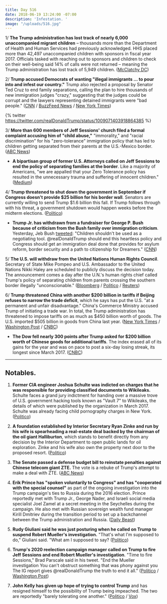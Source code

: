 ```yaml
---
title: Day 516
date: 2018-06-19 13:24:00 -07:00
description: 'Infestation. '
image: "/uploads/516.jpg"
---
```


1/ **The Trump administration has lost track of nearly 6,000 unaccompanied migrant children** – thousands more than the Department of Health and Human Services had previously acknowledged. HHS placed more than 42,497 unaccompanied children with sponsors in fiscal year 2017. Officials tasked with reaching out to sponsors and children to check on their well-being said 14% of calls were not returned – meaning the Trump administration has lost track of 5,949 children. ([McClatchy DC](http://www.mcclatchydc.com/news/politics-government/white-house/article213430099.html))

2/ **Trump accused Democrats of wanting "illegal immigrants ... to pour into and infest our country."** Trump also rejected a proposal by Senator Ted Cruz to end family separations, calling the plan to hire thousands of new immigration judges "crazy," suggesting that the judges could be corrupt and the lawyers representing detained immigrants were "bad people." ([CNN](https://www.cnn.com/2018/06/19/politics/trump-illegal-immigrants-infest/index.html) / [BuzzFeed News](https://www.buzzfeed.com/maryanngeorgantopoulos/trump-immigrants-vermin-infest) / [New York Times](https://www.nytimes.com/2018/06/19/us/politics/trump-immigration-children-separated-families.html))

{% twitter https://twitter.com/realDonaldTrump/status/1009071403918864385 %}

3/ **More than 600 members of Jeff Sessions' church filed a formal complaint accusing him of "child abuse,"** "immorality," and "racial discrimination" for his "zero-tolerance" immigration policy that has led to children getting separated from their parents at the U.S.-Mexico border. ([ABC News](https://abcnews.go.com/Politics/hundreds-sessions-church-file-formal-complaint-accusing-child/story?id=56003177))

* **A bipartisan group of former U.S. Attorneys called on Jeff Sessions to end the policy of separating families at the border**. Like a majority of Americans, "we are appalled that your Zero Tolerance policy has resulted in the unnecessary trauma and suffering of innocent children." ([Medium](https://medium.com/@formerusattorneys/bipartisan-group-of-former-united-states-attorneys-call-on-sessions-to-end-child-detention-e129ae0df0cf))

4/ **Trump threatened to shut down the government in September if Congress doesn't provide $25 billion for his border wall**. Senators are currently willing to send Trump $1.6 billion this fall. If Trump follows through with his threat, a government shutdown would happen weeks before the midterm elections. ([Politico](https://www.politico.com/story/2018/06/19/trump-border-wall-funding-immigration-653530))

* **Trump Jr. has withdrawn from a fundraiser for George P. Bush because of criticism from the Bush family over immigration criticism**. Yesterday, Jeb Bush [tweeted](https://twitter.com/JebBush/status/1008730704497258496): "Children shouldn't be used as a negotiating tool. @realDonaldTrump should end this heartless policy and Congress should get an immigration deal done that provides for asylum reform, border security and a path to citizenship for Dreamers." ([CNN](https://www.cnn.com/2018/06/19/politics/donald-trump-jr-george-p-bush-fundraiser/index.html))

5/ **The U.S. will withdraw from the United Nations Human Rights Council**. Secretary of State Mike Pompeo and U.S. Ambassador to the United Nations Nikki Haley are scheduled to publicly discuss the decision today. The announcement comes a day after the U.N.'s human rights chief called Trump's policy of separating children from parents crossing the southern border illegally "unconscionable." ([Bloomberg](https://www.bloomberg.com/news/articles/2018-06-19/trump-is-said-ready-to-pull-u-s-from-un-s-human-rights-council) / [Politico](https://www.politico.com/story/2018/06/19/us-withdraw-un-humans-rights-council-653988) / [Reuters](https://www.reuters.com/article/us-un-rights-usa/amid-withdrawal-threat-pompeo-haley-to-speak-about-u-n-human-rights-council-idUSKBN1JF24X))

6/ **Trump threatened China with another $200 billion in tariffs if Beijing refuses to narrow the trade deficit**, which he says has put the U.S. "at a permanent and unfair disadvantage." China's Commerce Ministry accused Trump of initiating a trade war. In total, the Trump administration has threatened to impose tariffs on as much as $450 billion worth of goods. The U.S. imported $505 billion in goods from China last year. ([New York Times](https://www.nytimes.com/2018/06/18/us/politics/trump-says-us-may-impose-tariffs-on-another-200-billion-worth-of-chinese-goods.html) / [Washington Post](https://www.washingtonpost.com/business/economy/trump-escalates-china-trade-war-announces-plan-for-tariffs-on-200-billion-in-products/2018/06/18/ac683f80-7355-11e8-b4b7-308400242c2e_story.html) / [CNBC](https://www.cnbc.com/2018/06/18/trade-war-watch-china-pledges-it-will-fight-back-firmly-if-trump-publishes-list-of-new-tariffs.html))

* **The Dow fell nearly 300 points after Trump asked for $200 billion worth of Chinese goods for additional tariffs**. The index erased all of its gains for the year and was on pace to post a six-day losing streak, its longest since March 2017. ([CNBC](https://www.cnbc.com/2018/06/19/us-stock-futures-trade-tensions-in-focus-for-investors.html))

---

## Notables.

1. **Former CIA engineer Joshua Schulte was indicted on charges that he was responsible for providing classified documents to Wikileaks.** Schulte faces a grand jury indictment for handing over a massive trove of U.S. government hacking tools known as "Vault 7" to Wikileaks, the details of which were published by the organization in March 2017. Schulte was already facing child pornography charges in New York. ([Politico](https://www.politico.com/story/2018/06/18/cia-wikileaks-secrets-classified-653264))

2. **A foundation established by Interior Secretary Ryan Zinke and run by his wife is spearheading a real-estate deal backed by the chairman of the oil giant Halliburton**, which stands to benefit directly from any decision by the Interior Department to open public lands for oil exploration. Zinke and his wife also own the property next door to the proposed resort. ([Politico](https://www.politico.com/story/2018/06/19/ryan-zinke-halliburton-park-whitefish-montana-647731))

3. **The Senate passed a defense budget bill to reinstate penalties against Chinese telecom giant ZTE.** The vote is a rebuke of Trump's attempt to make a deal with ZTE. ([ABC News](https://abcnews.go.com/Politics/senate-votes-overwhelmingly-reverse-white-house-deal-chinese/story?id=55994166))

4. **Erik Prince has "spoken voluntarily to Congress" and has "cooperated with the special counsel"** as part of the ongoing investigation into the Trump campaign's ties to Russia during the 2016 election. Prince reportedly met with Trump Jr., George Nader, and Israeli social media specialist Joel Zamel at a secret meeting in the Seychelles during the campaign. He also met with Russian sovereign wealth fund manager Kirill Dmitriev during the transition period to set up a backchannel between the Trump administration and Russia. ([Daily Beast](https://www.thedailybeast.com/erik-prince-i-cooperated-with-mueller))

5. **Rudy Giuliani said he was just posturing when he called on Trump to suspend Robert Mueller's investigation.** "That's what I'm supposed to do," Giuliani said. "What am I supposed to say?  ([Politico](https://www.politico.com/story/2018/06/18/mueller-giuliani-suspend-probe-652939))

6. **Trump's 2020 reelection campaign manager called on Trump to fire Jeff Sessions and end Robert Mueller's investigation**. "Time to fire Sessions," Brad Parscale said in his tweet. "End the Mueller investigation You can't obstruct something that was phony against you The IG report gives @realDonaldTrump the truth to end it all." ([Politico](https://www.politico.com/story/2018/06/19/brad-parscale-fire-jeff-sessions-654199) / [Washington Post](https://www.washingtonpost.com/politics/trump-campaign-manager-calls-for-firing-sessions-ending-russia-probe/2018/06/19/50b3ef88-73df-11e8-9780-b1dd6a09b549_story.html))

7. **John Kelly has given up hope of trying to control Trump** and has resigned himself to the possibility of Trump being impeached. The two are reportedly "barely tolerating one another." ([Politico](https://www.politico.com/story/2018/06/18/nielsen-trump-border-children-family-separation-653265) / [Vox](https://www.vox.com/policy-and-politics/2018/6/19/17478448/john-kelly-gives-up-trump-impeachment))